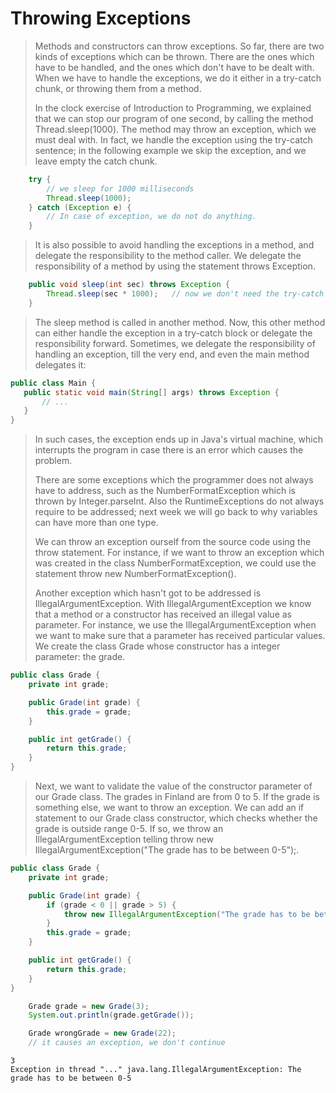 # Throwing Exceptions

> Methods and constructors can throw exceptions. So far, there are two kinds of exceptions which can be thrown. There are the ones which have to be handled, and the ones which don't have to be dealt with. When we have to handle the exceptions, we do it either in a try-catch chunk, or throwing them from a method.
> 
> In the clock exercise of Introduction to Programming, we explained that we can stop our program of one second, by calling the method Thread.sleep(1000). The method may throw an exception, which we must deal with. In fact, we handle the exception using the try-catch sentence; in the following example we skip the exception, and we leave empty the catch chunk.
```java
    try {
        // we sleep for 1000 milliseconds
        Thread.sleep(1000);
    } catch (Exception e) {
        // In case of exception, we do not do anything.
    }
```  
> It is also possible to avoid handling the exceptions in a method, and delegate the responsibility to the method caller. We delegate the responsibility of a method by using the statement throws Exception.
```java
    public void sleep(int sec) throws Exception {
        Thread.sleep(sec * 1000);   // now we don't need the try-catch block
    }
```  
> The sleep method is called in another method. Now, this other method can either handle the exception in a try-catch block or delegate the responsibility forward. Sometimes, we delegate the responsibility of handling an exception, till the very end, and even the main method delegates it:
```java
public class Main {
   public static void main(String[] args) throws Exception {
       // ...
   }
}
```  
> In such cases, the exception ends up in Java's virtual machine, which interrupts the program in case there is an error which causes the problem.
> 
> There are some exceptions which the programmer does not always have to address, such as the NumberFormatException which is thrown by Integer.parseInt. Also the RuntimeExceptions do not always require to be addressed; next week we will go back to why variables can have more than one type.
> 
> We can throw an exception ourself from the source code using the throw statement. For instance, if we want to throw an exception which was created in the class NumberFormatException, we could use the statement throw new NumberFormatException().
> 
> Another exception which hasn't got to be addressed is IllegalArgumentException. With IllegalArgumentException we know that a method or a constructor has received an illegal value as parameter. For instance, we use the IllegalArgumentException when we want to make sure that a parameter has received particular values. We create the class Grade whose constructor has a integer parameter: the grade.
```java
public class Grade {
    private int grade;

    public Grade(int grade) {
        this.grade = grade;
    }

    public int getGrade() {
        return this.grade;
    }
}
``` 
> Next, we want to validate the value of the constructor parameter of our Grade class. The grades in Finland are from 0 to 5. If the grade is something else, we want to throw an exception. We can add an if statement to our Grade class constructor, which checks whether the grade is outside range 0-5. If so, we throw an IllegalArgumentException telling throw new IllegalArgumentException("The grade has to be between 0-5");.
```java
public class Grade {
    private int grade;

    public Grade(int grade) {
        if (grade < 0 || grade > 5) {
            throw new IllegalArgumentException("The grade has to be between 0-5");
        }
        this.grade = grade;
    }

    public int getGrade() {
        return this.grade;
    }
}
```

```java  
    Grade grade = new Grade(3);
    System.out.println(grade.getGrade());

    Grade wrongGrade = new Grade(22);
    // it causes an exception, we don't continue
```

```
3
Exception in thread "..." java.lang.IllegalArgumentException: The grade has to be between 0-5
```
